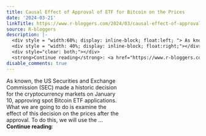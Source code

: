 ```yaml
---
title: Causal Effect of Approval of ETF for Bitcoin on the Prices
date: '2024-03-21'
linkTitle: https://www.r-bloggers.com/2024/03/causal-effect-of-approval-of-etf-for-bitcoin-on-the-prices/
source: R-bloggers
description: |-
  <div style = "width:60%; display: inline-block; float:left; "> As known, the US Securities and Exchange Commission (SEC) made a historic decision for the cryptocurrency markets on January 10, approving spot Bitcoin ETF applications. What we are going to do is examine the effect of this decision on the prices after the approval. To do this, we will use the ...</div>
  <div style = "width: 40%; display: inline-block; float:right;"></div>
  <div style="clear: both;"></div>
  <strong>Continue reading</strong>: <a href="https://www.r-bloggers.com/2024/03/causal-effect-of-approval-of-etf-for-bitcoin-on-the- ...
disable_comments: true
---
```

<div style = "width:60%; display: inline-block; float:left; "> As known, the US Securities and Exchange Commission (SEC) made a historic decision for the cryptocurrency markets on January 10, approving spot Bitcoin ETF applications. What we are going to do is examine the effect of this decision on the prices after the approval. To do this, we will use the ...</div>
<div style = "width: 40%; display: inline-block; float:right;"></div>
<div style="clear: both;"></div>
<strong>Continue reading</strong>: <a href="https://www.r-bloggers.com/2024/03/causal-effect-of-approval-of-etf-for-bitcoin-on-the- ...